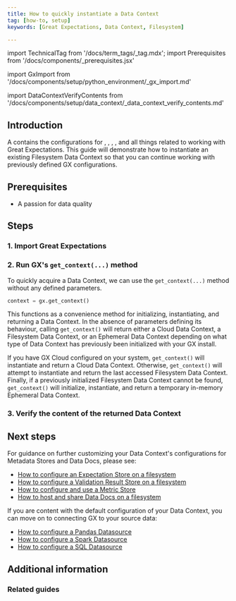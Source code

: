 ```yaml
---
title: How to quickly instantiate a Data Context
tag: [how-to, setup]
keywords: [Great Expectations, Data Context, Filesystem]

---
```


import TechnicalTag from '/docs/term_tags/_tag.mdx';
import Prerequisites from '/docs/components/_prerequisites.jsx'

<!-- ### 1. Import Great Expectations -->
import GxImport from '/docs/components/setup/python_environment/_gx_import.md'

<!--- ### 3. Verify the content of the Data Context -->
import DataContextVerifyContents from '/docs/components/setup/data_context/_data_context_verify_contents.md'

## Introduction

A <TechnicalTag tag="data_context" text="Data Context" /> contains the configurations for <TechnicalTag tag="expectation" text="Expectations" />, <TechnicalTag tag="store" text="Metadata Stores" />, <TechnicalTag tag="data_docs" text="Data Docs" />, <TechnicalTag tag="checkpoint" text="Checkpoints" />, and all things related to working with Great Expectations.  This guide will demonstrate how to instantiate an existing Filesystem Data Context so that you can continue working with previously defined GX configurations.

## Prerequisites

<Prerequisites requirePython = {false} requireInstallation = {true} requireDataContext = {false} requireSourceData = {null} requireDatasource = {false} requireExpectationSuite = {false}>

- A passion for data quality

</Prerequisites>

## Steps

### 1. Import Great Expectations

<GxImport />

### 2. Run GX's `get_context(...)` method

To quickly acquire a Data Context, we can use the `get_context(...)` method without any defined parameters.

```python title="Python code"
context = gx.get_context()
```

This functions as a convenience method for initializing, instantiating, and returning a Data Context.  In the absence of parameters defining its behaviour, calling `get_context()` will return either a Cloud Data Context, a Filesystem Data Context, or an Ephemeral Data Context depending on what type of Data Context has previously been initialized with your GX install.

If you have GX Cloud configured on your system, `get_context()` will instantiate and return a Cloud Data Context. Otherwise, `get_context()` will attempt to instantiate and return the last accessed Filesystem Data Context. Finally, if a previously initialized Filesystem Data Context cannot be found, `get_context()` will initialize, instantiate, and return a temporary in-memory Ephemeral Data Context.


### 3. Verify the content of the returned Data Context

<DataContextVerifyContents />

## Next steps

For guidance on further customizing your Data Context's configurations for Metadata Stores and Data Docs, please see:
- [How to configure an Expectation Store on a filesystem](docs/guides/setup/configuring_metadata_stores/how_to_configure_an_expectation_store_on_a_filesystem.md)
- [How to configure a Validation Result Store on a filesystem](docs/guides/setup/configuring_metadata_stores/how_to_configure_a_validation_result_store_on_a_filesystem.md)
- [How to configure and use a Metric Store](docs/guides/setup/configuring_metadata_stores/how_to_configure_a_metricsstore.md)
- [How to host and share Data Docs on a filesystem](docs/guides/setup/configuring_data_docs/how_to_host_and_share_data_docs_on_a_filesystem.md)

If you are content with the default configuration of your Data Context, you can move on to connecting GX to your source data:
- [How to configure a Pandas Datasource](docs/guides/connecting_to_your_data/datasource_configuration/how_to_configure_a_pandas_datasource.md)
- [How to configure a Spark Datasource](docs/guides/connecting_to_your_data/datasource_configuration/how_to_configure_a_spark_datasource.md)
- [How to configure a SQL Datasource](docs/guides/connecting_to_your_data/datasource_configuration/how_to_configure_a_sql_datasource.md)

## Additional information

### Related guides

<!-- TODO
To instantiate an existing Data Context, reference:
- How to quickly instantiate a Data Context
- How to instantiate a specific Filesystem Data Context

To initialize and instantiate a temporary Data Context, see:
- How to explicitly instantiate an in-memory Ephemeral Data Context
-->

<!-- TODO
### Code examples

To see the full source code used for the examples in this guide, please reference the following scripts in our GitHub repository:
- [script_name.py](https://path/to/the/script/on/github.com)
-->